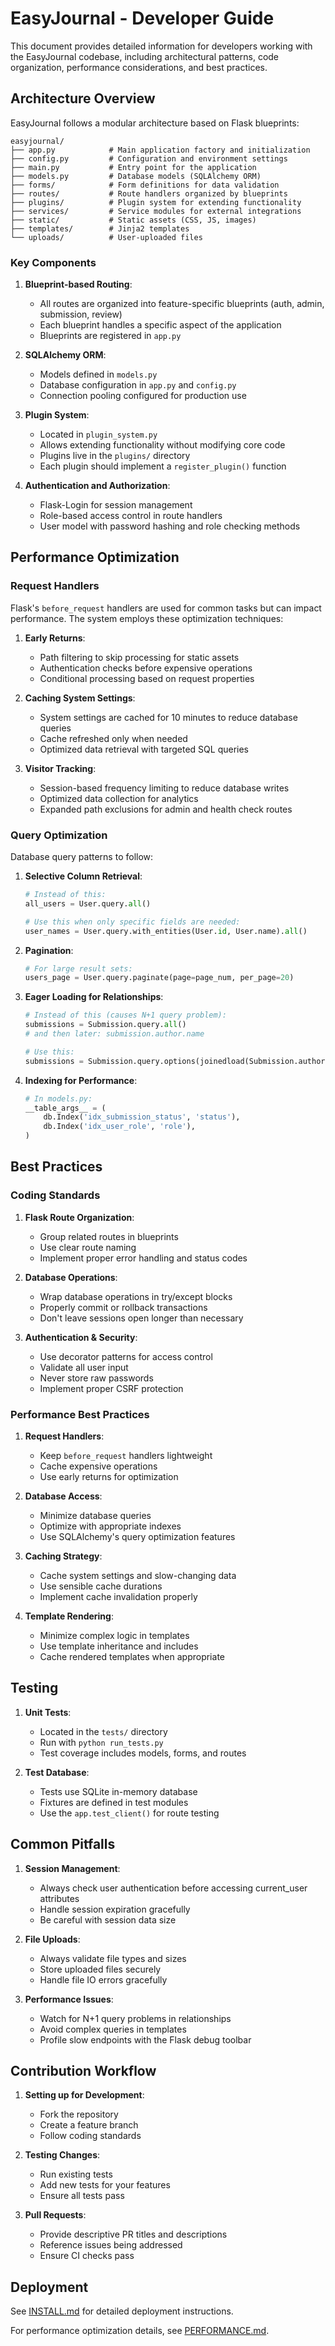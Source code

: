 # EasyJournal - Developer Guide

This document provides detailed information for developers working with the EasyJournal codebase, including architectural patterns, code organization, performance considerations, and best practices.

## Architecture Overview

EasyJournal follows a modular architecture based on Flask blueprints:

```
easyjournal/
├── app.py            # Main application factory and initialization
├── config.py         # Configuration and environment settings
├── main.py           # Entry point for the application
├── models.py         # Database models (SQLAlchemy ORM)
├── forms/            # Form definitions for data validation
├── routes/           # Route handlers organized by blueprints
├── plugins/          # Plugin system for extending functionality
├── services/         # Service modules for external integrations
├── static/           # Static assets (CSS, JS, images)
├── templates/        # Jinja2 templates
└── uploads/          # User-uploaded files
```

### Key Components

1. **Blueprint-based Routing**: 
   - All routes are organized into feature-specific blueprints (auth, admin, submission, review)
   - Each blueprint handles a specific aspect of the application
   - Blueprints are registered in `app.py`

2. **SQLAlchemy ORM**:
   - Models defined in `models.py`
   - Database configuration in `app.py` and `config.py`
   - Connection pooling configured for production use

3. **Plugin System**:
   - Located in `plugin_system.py`
   - Allows extending functionality without modifying core code
   - Plugins live in the `plugins/` directory
   - Each plugin should implement a `register_plugin()` function

4. **Authentication and Authorization**:
   - Flask-Login for session management
   - Role-based access control in route handlers
   - User model with password hashing and role checking methods

## Performance Optimization

### Request Handlers

Flask's `before_request` handlers are used for common tasks but can impact performance. The system employs these optimization techniques:

1. **Early Returns**:
   - Path filtering to skip processing for static assets
   - Authentication checks before expensive operations
   - Conditional processing based on request properties
   
2. **Caching System Settings**:
   - System settings are cached for 10 minutes to reduce database queries
   - Cache refreshed only when needed
   - Optimized data retrieval with targeted SQL queries

3. **Visitor Tracking**:
   - Session-based frequency limiting to reduce database writes
   - Optimized data collection for analytics
   - Expanded path exclusions for admin and health check routes

### Query Optimization

Database query patterns to follow:

1. **Selective Column Retrieval**:
   ```python
   # Instead of this:
   all_users = User.query.all()
   
   # Use this when only specific fields are needed:
   user_names = User.query.with_entities(User.id, User.name).all()
   ```

2. **Pagination**:
   ```python
   # For large result sets:
   users_page = User.query.paginate(page=page_num, per_page=20)
   ```

3. **Eager Loading for Relationships**:
   ```python
   # Instead of this (causes N+1 query problem):
   submissions = Submission.query.all()
   # and then later: submission.author.name
   
   # Use this:
   submissions = Submission.query.options(joinedload(Submission.author)).all()
   ```

4. **Indexing for Performance**:
   ```python
   # In models.py:
   __table_args__ = (
       db.Index('idx_submission_status', 'status'),
       db.Index('idx_user_role', 'role'),
   )
   ```

## Best Practices

### Coding Standards

1. **Flask Route Organization**:
   - Group related routes in blueprints
   - Use clear route naming
   - Implement proper error handling and status codes

2. **Database Operations**:
   - Wrap database operations in try/except blocks
   - Properly commit or rollback transactions
   - Don't leave sessions open longer than necessary

3. **Authentication & Security**:
   - Use decorator patterns for access control
   - Validate all user input
   - Never store raw passwords
   - Implement proper CSRF protection

### Performance Best Practices

1. **Request Handlers**:
   - Keep `before_request` handlers lightweight
   - Cache expensive operations
   - Use early returns for optimization

2. **Database Access**:
   - Minimize database queries
   - Optimize with appropriate indexes
   - Use SQLAlchemy's query optimization features

3. **Caching Strategy**:
   - Cache system settings and slow-changing data
   - Use sensible cache durations
   - Implement cache invalidation properly

4. **Template Rendering**:
   - Minimize complex logic in templates
   - Use template inheritance and includes
   - Cache rendered templates when appropriate

## Testing

1. **Unit Tests**:
   - Located in the `tests/` directory
   - Run with `python run_tests.py`
   - Test coverage includes models, forms, and routes

2. **Test Database**:
   - Tests use SQLite in-memory database
   - Fixtures are defined in test modules
   - Use the `app.test_client()` for route testing

## Common Pitfalls

1. **Session Management**:
   - Always check user authentication before accessing current_user attributes
   - Handle session expiration gracefully
   - Be careful with session data size

2. **File Uploads**:
   - Always validate file types and sizes
   - Store uploaded files securely
   - Handle file IO errors gracefully

3. **Performance Issues**:
   - Watch for N+1 query problems in relationships
   - Avoid complex queries in templates
   - Profile slow endpoints with the Flask debug toolbar

## Contribution Workflow

1. **Setting up for Development**:
   - Fork the repository
   - Create a feature branch
   - Follow coding standards

2. **Testing Changes**:
   - Run existing tests
   - Add new tests for your features
   - Ensure all tests pass

3. **Pull Requests**:
   - Provide descriptive PR titles and descriptions
   - Reference issues being addressed
   - Ensure CI checks pass

## Deployment

See [INSTALL.md](INSTALL.md) for detailed deployment instructions.

For performance optimization details, see [PERFORMANCE.md](PERFORMANCE.md).